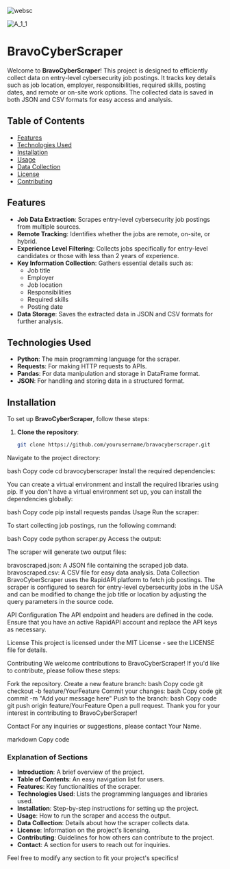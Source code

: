 ![websc](https://github.com/user-attachments/assets/647b4afc-eabf-4f70-9950-56c3c99b568d)

![A_1_1](https://github.com/user-attachments/assets/13f6fcee-bba6-4b49-aa38-9a2326bc9272)

# BravoCyberScraper

Welcome to **BravoCyberScraper**! This project is designed to efficiently collect data on entry-level cybersecurity job postings. It tracks key details such as job location, employer, responsibilities, required skills, posting dates, and remote or on-site work options. The collected data is saved in both JSON and CSV formats for easy access and analysis.

## Table of Contents

- [Features](#features)
- [Technologies Used](#technologies-used)
- [Installation](#installation)
- [Usage](#usage)
- [Data Collection](#data-collection)
- [License](#license)
- [Contributing](#contributing)

## Features

- **Job Data Extraction**: Scrapes entry-level cybersecurity job postings from multiple sources.
- **Remote Tracking**: Identifies whether the jobs are remote, on-site, or hybrid.
- **Experience Level Filtering**: Collects jobs specifically for entry-level candidates or those with less than 2 years of experience.
- **Key Information Collection**: Gathers essential details such as:
  - Job title
  - Employer
  - Job location
  - Responsibilities
  - Required skills
  - Posting date
- **Data Storage**: Saves the extracted data in JSON and CSV formats for further analysis.

## Technologies Used

- **Python**: The main programming language for the scraper.
- **Requests**: For making HTTP requests to APIs.
- **Pandas**: For data manipulation and storage in DataFrame format.
- **JSON**: For handling and storing data in a structured format.

## Installation

To set up **BravoCyberScraper**, follow these steps:

1. **Clone the repository**:

   ```bash
   git clone https://github.com/yourusername/bravocyberscraper.git
Navigate to the project directory:

bash
Copy code
cd bravocyberscraper
Install the required dependencies:

You can create a virtual environment and install the required libraries using pip. If you don't have a virtual environment set up, you can install the dependencies globally:

bash
Copy code
pip install requests pandas
Usage
Run the scraper:

To start collecting job postings, run the following command:

bash
Copy code
python scraper.py
Access the output:

The scraper will generate two output files:

bravoscraped.json: A JSON file containing the scraped job data.
bravoscraped.csv: A CSV file for easy data analysis.
Data Collection
BravoCyberScraper uses the RapidAPI platform to fetch job postings. The scraper is configured to search for entry-level cybersecurity jobs in the USA and can be modified to change the job title or location by adjusting the query parameters in the source code.

API Configuration
The API endpoint and headers are defined in the code. Ensure that you have an active RapidAPI account and replace the API keys as necessary.

License
This project is licensed under the MIT License - see the LICENSE file for details.

Contributing
We welcome contributions to BravoCyberScraper! If you'd like to contribute, please follow these steps:

Fork the repository.
Create a new feature branch:
bash
Copy code
git checkout -b feature/YourFeature
Commit your changes:
bash
Copy code
git commit -m "Add your message here"
Push to the branch:
bash
Copy code
git push origin feature/YourFeature
Open a pull request.
Thank you for your interest in contributing to BravoCyberScraper!

Contact
For any inquiries or suggestions, please contact Your Name.

markdown
Copy code

### Explanation of Sections

- **Introduction**: A brief overview of the project.
- **Table of Contents**: An easy navigation list for users.
- **Features**: Key functionalities of the scraper.
- **Technologies Used**: Lists the programming languages and libraries used.
- **Installation**: Step-by-step instructions for setting up the project.
- **Usage**: How to run the scraper and access the output.
- **Data Collection**: Details about how the scraper collects data.
- **License**: Information on the project's licensing.
- **Contributing**: Guidelines for how others can contribute to the project.
- **Contact**: A section for users to reach out for inquiries.

Feel free to modify any section to fit your project's specifics!






